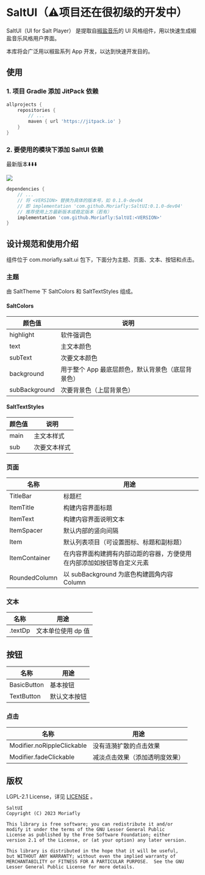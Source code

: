 # SaltUI（⚠️项目还在很初级的开发中）

SaltUI（UI for Salt Player） 是提取自[椒盐音乐](https://github.com/Moriafly/SaltPlayerSource)的 UI 风格组件，用以快速生成椒盐音乐风格用户界面。

本库将会广泛用以椒盐系列 App 开发，以达到快速开发目的。

## 使用

### 1. 项目 Gradle 添加 JitPack 依赖

```groovy
allprojects {
    repositories {
        // ...
        maven { url 'https://jitpack.io' }
    }
}
```

### 2. 要使用的模块下添加 SaltUI 依赖

最新版本⬇️⬇️⬇️

[![](https://jitpack.io/v/Moriafly/SaltUI.svg)](https://jitpack.io/#Moriafly/SaltUI)

```groovy
dependencies {
    // ...
    // 将 <VERSION> 替换为具体的版本号，如 0.1.0-dev04 
    // 即 implementation 'com.github.Moriafly:SaltUI:0.1.0-dev04'
    // 推荐使用上方最新版本或稳定版本（若有）
    implementation 'com.github.Moriafly:SaltUI:<VERSION>'
}
```

## 设计规范和使用介绍

组件位于 com.moriafly.salt.ui 包下，下面分为主题、页面、文本、按钮和点击。

### 主题

由 SaltTheme 下 SaltColors 和 SaltTextStyles 组成。

#### SaltColors

| 颜色值           | 说明                          |
|---------------|-----------------------------|
| highlight     | 软件强调色                       |
| text          | 主文本颜色                       |
| subText       | 次要文本颜色                      |
| background    | 用于整个 App 最底层颜色，默认背景色（底层背景色） |
| subBackground | 次要背景色（上层背景色）                |

#### SaltTextStyles

| 颜色值  | 说明     |
|------|--------|
| main | 主文本样式  |
| sub  | 次要文本样式 |

### 页面

| 名称            | 用途                                  |
|---------------|-------------------------------------|
| TitleBar      | 标题栏                                 |
| ItemTitle     | 构建内容界面标题                            |
| ItemText      | 构建内容界面说明文本                          |
| ItemSpacer    | 默认内部的竖向间隔                           |
| Item          | 默认列表项目（可设置图标、标题和副标题）                |
| ItemContainer | 在内容界面构建拥有内部边距的容器，方便使用在内部添加如按钮等自定义元素 |
| RoundedColumn | 以 subBackground 为底色构建圆角内容 Column    |

### 文本

| 名称      | 用途          |
|---------|-------------|
| .textDp | 文本单位使用 dp 值 |

## 按钮

| 名称          | 用途     |
|-------------|--------|
| BasicButton | 基本按钮   |
| TextButton  | 默认文本按钮 |

### 点击

| 名称                         | 用途              |
|----------------------------|-----------------|
| Modifier.noRippleClickable | 没有涟漪扩散的点击效果     |
| Modifier.fadeClickable     | 减淡点击效果（添加透明度效果） |

## 版权

LGPL-2.1 License，详见 [LICENSE](LICENSE) 。

```
SaltUI
Copyright (C) 2023 Moriafly

This library is free software; you can redistribute it and/or
modify it under the terms of the GNU Lesser General Public
License as published by the Free Software Foundation; either
version 2.1 of the License, or (at your option) any later version.

This library is distributed in the hope that it will be useful,
but WITHOUT ANY WARRANTY; without even the implied warranty of
MERCHANTABILITY or FITNESS FOR A PARTICULAR PURPOSE.  See the GNU
Lesser General Public License for more details.
```

